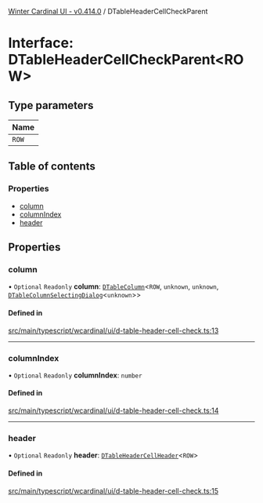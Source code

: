 [Winter Cardinal UI - v0.414.0](../index.md) / DTableHeaderCellCheckParent

# Interface: DTableHeaderCellCheckParent\<ROW\>

## Type parameters

| Name |
| :------ |
| `ROW` |

## Table of contents

### Properties

- [column](DTableHeaderCellCheckParent.md#column)
- [columnIndex](DTableHeaderCellCheckParent.md#columnindex)
- [header](DTableHeaderCellCheckParent.md#header)

## Properties

### column

• `Optional` `Readonly` **column**: [`DTableColumn`](DTableColumn.md)\<`ROW`, `unknown`, `unknown`, [`DTableColumnSelectingDialog`](DTableColumnSelectingDialog.md)\<`unknown`\>\>

#### Defined in

[src/main/typescript/wcardinal/ui/d-table-header-cell-check.ts:13](https://github.com/winter-cardinal/winter-cardinal-ui/blob/v0.414.0/src/main/typescript/wcardinal/ui/d-table-header-cell-check.ts#L13)

___

### columnIndex

• `Optional` `Readonly` **columnIndex**: `number`

#### Defined in

[src/main/typescript/wcardinal/ui/d-table-header-cell-check.ts:14](https://github.com/winter-cardinal/winter-cardinal-ui/blob/v0.414.0/src/main/typescript/wcardinal/ui/d-table-header-cell-check.ts#L14)

___

### header

• `Optional` `Readonly` **header**: [`DTableHeaderCellHeader`](DTableHeaderCellHeader.md)\<`ROW`\>

#### Defined in

[src/main/typescript/wcardinal/ui/d-table-header-cell-check.ts:15](https://github.com/winter-cardinal/winter-cardinal-ui/blob/v0.414.0/src/main/typescript/wcardinal/ui/d-table-header-cell-check.ts#L15)
